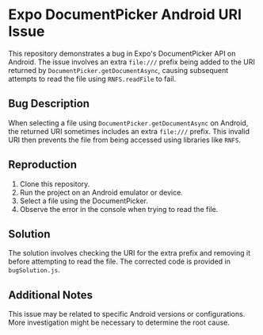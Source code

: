 # Expo DocumentPicker Android URI Issue

This repository demonstrates a bug in Expo's DocumentPicker API on Android. The issue involves an extra `file:///` prefix being added to the URI returned by `DocumentPicker.getDocumentAsync`, causing subsequent attempts to read the file using `RNFS.readFile` to fail.

## Bug Description

When selecting a file using `DocumentPicker.getDocumentAsync` on Android, the returned URI sometimes includes an extra `file:///` prefix. This invalid URI then prevents the file from being accessed using libraries like `RNFS`.

## Reproduction

1. Clone this repository.
2. Run the project on an Android emulator or device.
3. Select a file using the DocumentPicker.
4. Observe the error in the console when trying to read the file.

## Solution

The solution involves checking the URI for the extra prefix and removing it before attempting to read the file. The corrected code is provided in `bugSolution.js`.

## Additional Notes

This issue may be related to specific Android versions or configurations.  More investigation might be necessary to determine the root cause.